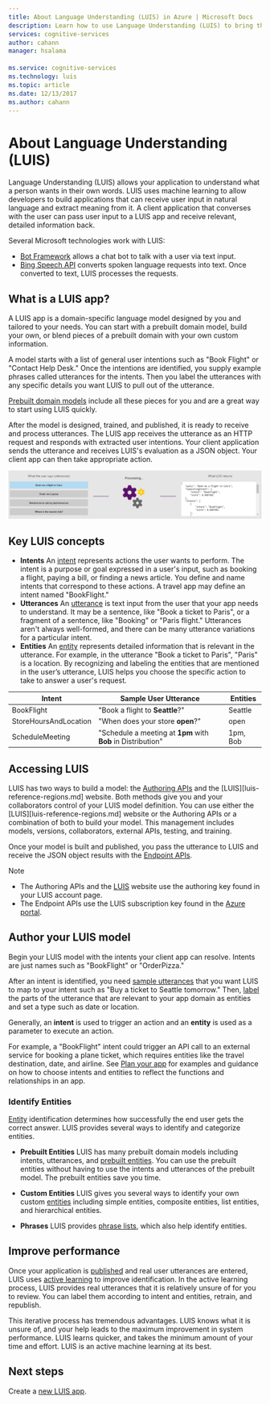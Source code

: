 ```yaml
---
title: About Language Understanding (LUIS) in Azure | Microsoft Docs 
description: Learn how to use Language Understanding (LUIS) to bring the power of machine learning to your applications.
services: cognitive-services
author: cahann
manager: hsalama

ms.service: cognitive-services
ms.technology: luis
ms.topic: article
ms.date: 12/13/2017
ms.author: cahann
---
```


# About Language Understanding (LUIS)

Language Understanding (LUIS) allows your application to understand what a person wants in their own words. LUIS uses machine learning to allow developers to build applications that can receive user input in natural language and extract meaning from it. A client application that converses with the user can pass user input to a LUIS app and receive relevant, detailed information back.

Several Microsoft technologies work with LUIS:

* [Bot Framework][bot-framework] allows a chat bot to talk with a user via text input.
* [Bing Speech API][speech] converts spoken language requests into text. Once converted to text, LUIS processes the requests.

## What is a LUIS app?

A LUIS app is a domain-specific language model designed by you and tailored to your needs. You can start with a prebuilt domain model, build your own, or blend pieces of a prebuilt domain with your own custom information.

A model starts with a list of general user intentions such as "Book Flight" or "Contact Help Desk." Once the intentions are identified, you supply example phrases called utterances for the intents. Then you label the utterances with any specific details you want LUIS to pull out of the utterance.

[Prebuilt domain models][prebuilt-domains] include all these pieces for you and are a great way to start using LUIS quickly.

After the model is designed, trained, and published, it is ready to receive and process utterances. The LUIS app receives the utterance as an HTTP request and responds with extracted user intentions. Your client application sends the utterance and receives LUIS's evaluation as a JSON object. Your client app can then take appropriate action.

![LUIS recognizes user intent](./media/luis-overview/luis-overview-process.png)

## Key LUIS concepts

* **Intents** An [intent][add-intents] represents actions the user wants to perform. The intent is a purpose or goal expressed in a user's input, such as booking a flight, paying a bill, or finding a news article. You define and name intents that correspond to these actions. A travel app may define an intent named "BookFlight." 
* **Utterances** An [utterance][add-example-utterances] is text input from the user that your app needs to understand. It may be a sentence, like "Book a ticket to Paris", or a fragment of a sentence, like "Booking" or "Paris flight." Utterances aren't always well-formed, and there can be many utterance variations for a particular intent. 
* **Entities** An [entity][add-entities] represents detailed information that is relevant in the utterance. For example, in the utterance "Book a ticket to Paris", "Paris" is a location. By recognizing and labeling the entities that are mentioned in the user’s utterance, LUIS helps you choose the specific action to take to answer a user's request. 

|Intent|Sample User Utterance|Entities|
|-----------|-----------|-----------|
|BookFlight|"Book a flight to __Seattle__?"|Seattle|
|StoreHoursAndLocation|"When does your store __open__?"|open|
|ScheduleMeeting|"Schedule a meeting at __1pm__ with __Bob__ in Distribution"|1pm, Bob|

## Accessing LUIS

LUIS has two ways to build a model: the [Authoring APIs][authoring-apis] and the [LUIS][luis-reference-regions.md] website. Both methods give you and your collaborators control of your LUIS model definition. You can use either the [LUIS][luis-reference-regions.md] website or the Authoring APIs or a combination of both to build your model. This management includes models, versions, collaborators, external APIs, testing, and training. 

Once your model is built and published, you pass the utterance to LUIS and receive the JSON object results with the [Endpoint APIs][endpoint-apis].

> [!NOTE]
> * The Authoring APIs and the [LUIS](luis-reference-regions.md) website use the authoring key found in your LUIS account page.
> * The Endpoint APIs use the LUIS subscription key found in the [Azure portal][azure-portal].

## Author your LUIS model 
Begin your LUIS model with the intents your client app can resolve. Intents are just names such as "BookFlight" or "OrderPizza." 

After an intent is identified, you need [sample utterances][add-example-utterances] that you want LUIS to map to your intent such as "Buy a ticket to Seattle tomorrow." Then, [label][label-suggested-utterances] the parts of the utterance that are relevant to your app domain as entities and set a type such as date or location.

Generally, an **intent** is used to trigger an action and an **entity** is used as a parameter to execute an action.

For example, a "BookFlight" intent could trigger an API call to an external service for booking a plane ticket, which requires entities like the travel destination, date, and airline. See [Plan your app](Plan-your-app.md) for examples and guidance on how to choose intents and entities to reflect the functions and relationships in an app.

### Identify Entities  
[Entity][luis-concept-entity-types] identification determines how successfully the end user gets the correct answer. LUIS provides several ways to identify and categorize entities.

* **Prebuilt Entities** LUIS has many prebuilt domain models including intents, utterances, and [prebuilt entities][prebuilt-entities]. You can use the prebuilt entities without having to use the intents and utterances of the prebuilt model. The prebuilt entities save you time.

* **Custom Entities** LUIS gives you several ways to identify your own custom [entities][entity-concept] including simple entities, composite entities, list entities, and hierarchical entities.

* **Phrases** LUIS provides [phrase lists](luis-concept-feature.md), which also help identify entities. 

## Improve performance
Once your application is [published][publish-app] and real user utterances are entered, LUIS uses [active learning][label-suggested-utterances] to improve identification. In the active learning process, LUIS provides real utterances that it is relatively unsure of for you to review. You can label them according to intent and entities, retrain, and republish.

This iterative process has tremendous advantages. LUIS knows what it is unsure of, and your help leads to the maximum improvement in system performance. LUIS learns quicker, and takes the minimum amount of your time and effort. LUIS is an active machine learning at its best. 

## Next steps
Create a [new LUIS app](LUIS-get-started-create-app.md).

<!-- Reference-style links -->
[create-app]:luis-get-started-create-app.md
[azure-portal]:https://docs.microsoft.com/azure/cognitive-services/cognitive-services-apis-create-account
[publish-app]:PublishApp.md#test-your-published-endpoint-in-a-browser
[luis-concept-entity-types]:luis-concept-entity-types.md
[add-example-utterances]: add-example-utterances.md
[prebuilt-entities]: pre-builtentities.md
[prebuilt-domains]: luis-how-to-use-prebuilt-domains.md
[label-suggested-utterances]: label-suggested-utterances.md
[intro-video]:https://aka.ms/LUIS-Intro-Video
[bot-framework]:https://docs.microsoft.com/bot-framework/
[speech]:../Speech/index.md
[flow]:https://docs.microsoft.com/connectors/luis/
[entity-concept]:luis-concept-entity-types.md
[add-intents]:Add-intents.md
[add-entities]:Add-entities.md
[authoring-apis]:https://aka.ms/luis-authoring-api
[endpoint-apis]:https://aka.ms/luis-endpoint-apis

